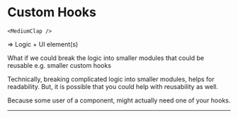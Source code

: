 # Custom Hooks

```
<MediumClap />
```

=> Logic + UI element(s)

What if we could break the logic into smaller modules that could be reusable e.g. smaller custom hooks

Technically, breaking complicated logic into smaller modules, helps for readability. But, it is possible that you could help with reusability as well.

Because some user of a component, might actually need one of your hooks.

---
